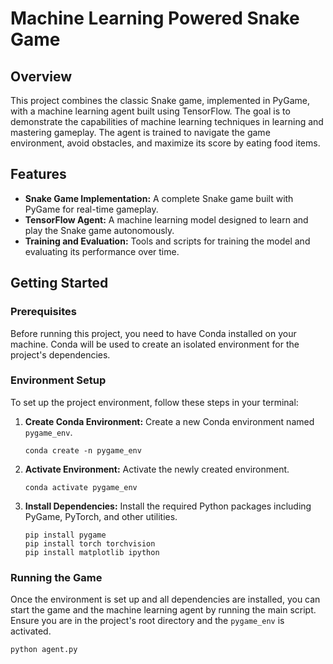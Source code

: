 # Machine Learning Powered Snake Game

## Overview
This project combines the classic Snake game, implemented in PyGame, with a machine learning agent built using TensorFlow. The goal is to demonstrate the capabilities of machine learning techniques in learning and mastering gameplay. The agent is trained to navigate the game environment, avoid obstacles, and maximize its score by eating food items.

## Features
- **Snake Game Implementation:** A complete Snake game built with PyGame for real-time gameplay.
- **TensorFlow Agent:** A machine learning model designed to learn and play the Snake game autonomously.
- **Training and Evaluation:** Tools and scripts for training the model and evaluating its performance over time.

## Getting Started

### Prerequisites
Before running this project, you need to have Conda installed on your machine. Conda will be used to create an isolated environment for the project's dependencies.

### Environment Setup
To set up the project environment, follow these steps in your terminal:

1. **Create Conda Environment:** Create a new Conda environment named `pygame_env`.
    ```shell
    conda create -n pygame_env
    ```
2. **Activate Environment:** Activate the newly created environment.
    ```shell
    conda activate pygame_env
    ```
3. **Install Dependencies:** Install the required Python packages including PyGame, PyTorch, and other utilities.
    ```shell
    pip install pygame
    pip install torch torchvision
    pip install matplotlib ipython
    ```

### Running the Game
Once the environment is set up and all dependencies are installed, you can start the game and the machine learning agent by running the main script. Ensure you are in the project's root directory and the `pygame_env` is activated.
```shell
python agent.py

